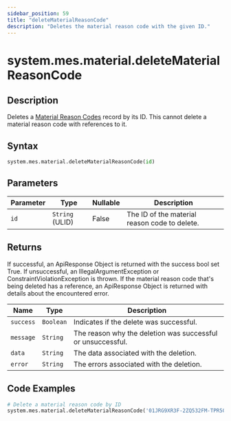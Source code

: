 ```yaml
---
sidebar_position: 59
title: "deleteMaterialReasonCode"
description: "Deletes the material reason code with the given ID."
---
```


# system.mes.material.deleteMaterialReasonCode

## Description

Deletes a [Material Reason Codes](../../data-model/material-model/material-reason-code) record by its ID.
This cannot delete a material reason code with references to it.

## Syntax

```python
system.mes.material.deleteMaterialReasonCode(id)
```

## Parameters

| Parameter | Type            | Nullable | Description                                   |
|-----------|-----------------|----------|-----------------------------------------------|
| `id`      | `String` (ULID) | False    | The ID of the material reason code to delete. |

## Returns

If successful, an ApiResponse Object is returned with the success bool set True. If unsuccessful, an IllegalArgumentException or ConstraintViolationException is thrown.
If the material reason code that's being deleted has a reference, an ApiResponse Object is returned with details about the encountered error.

| Name      | Type      | Description                                                 |
|-----------|-----------|-------------------------------------------------------------|
| `success` | `Boolean` | Indicates if the delete was successful.                     |
| `message` | `String`  | The reason why the deletion was successful or unsuccessful. |
| `data`    | `String`  | The data associated with the deletion.                      |
| `error`   | `String`  | The errors associated with the deletion.                    |

## Code Examples

```python
# Delete a material reason code by ID
system.mes.material.deleteMaterialReasonCode('01JRG9XR3F-2ZQ532FM-TPR50GY6')
```
